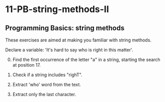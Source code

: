 # 11-PB-string-methods-II

## Programming Basics: string methods

These exercises are aimed at making you familiar with string methods.

Declare a variable: 'It's hard to say who is right in this matter'. 

0. Find the first occurrence of the letter "a" in a string, starting the search at position 17.

1. Check if a string includes "righT".

2. Extract 'who' word from the text.

3. Extract only the last character.
